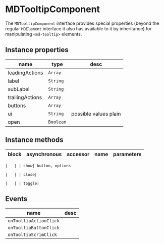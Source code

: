 # MDTooltipComponent
The `MDTooltipComponent` interface provides special properties (beyond the regular `MDElement` interface it also has available to it by inheritance) for manipulating `<md-tooltip>` elements.

## Instance properties

name|type|desc
---|---|---
leadingActions|`Array`|
label|`String`|
subLabel|`String`|
trailingActions|`Array`|
buttons|`Array`|
ui|`String`|possible values plain
open|`Boolean`|

## Instance methods

block| asynchronous | accessor| name| parameters
---| --- | ---| ---| ---

    |   | | show| button, options

    |   | | close| 

    |   | | toggle| 

## Events

name|desc
---|---
`onTooltipActionClick`|
`onTooltipButtonClick`|
`onTooltipScrimClick`|
